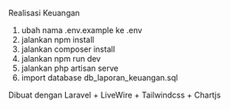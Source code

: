 Realisasi Keuangan 
1. ubah nama .env.example ke .env
2. jalankan npm install
3. jalankan composer install
4. jalankan npm run dev
5. jalankan php artisan serve
6. import database db_laporan_keuangan.sql

Dibuat dengan Laravel + LiveWire + Tailwindcss + Chartjs 
